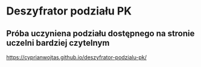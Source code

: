 # Deszyfrator podziału PK
## Próba uczyniena podziału dostępnego na stronie uczelni bardziej czytelnym

https://cyprianwojtas.github.io/deszyfrator-podzialu-pk/